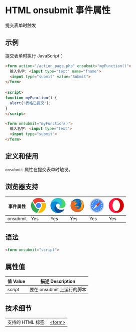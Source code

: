 HTML onsubmit 事件属性
===

提交表单时触发

## 示例

提交表单时执行 JavaScript：

```html idoc:preview:iframe
<form action="/action_page.php" onsubmit="myFunction()">
  输入名字: <input type="text" name="fname">
  <input type="submit" value="Submit">
</form>

<script>
function myFunction() {
  alert("表格已提交");
}
</script>
```

```html
<form onsubmit="myFunction()">
  输入名字: <input type="text">
  <input type="submit">
</form>
```

## 定义和使用

`onsubmit` 属性在提交表单时触发。

## 浏览器支持

| 事件属性 | ![chrome][1] | ![edge][2] | ![firefox][3] | ![safari][4] | ![opera][5] |
| --- | --- | --- | --- | --- | --- |
| onsubmit | Yes | Yes | Yes | Yes | Yes |
<!--rehype:style=width: 100%; display: inline-table;-->

## 语法

```html
<form onsubmit="script">
```

## 属性值

| 值 Value | 描述 Description |
| --- | --- |
| *script* | 要在 onsubmit 上运行的脚本 |
<!--rehype:style=width: 100%; display: inline-table;-->

## 技术细节

|   |   |
| ---- | ---- |
| 支持的 HTML 标签: | [\<form>](../tags/form.md) |
<!--rehype:style=width: 100%; display: inline-table;-->


[1]: ../assets/chrome.svg
[2]: ../assets/edge.svg
[3]: ../assets/firefox.svg
[4]: ../assets/safari.svg
[5]: ../assets/opera.svg

